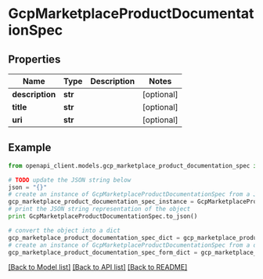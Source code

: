 # GcpMarketplaceProductDocumentationSpec


## Properties
Name | Type | Description | Notes
------------ | ------------- | ------------- | -------------
**description** | **str** |  | [optional] 
**title** | **str** |  | [optional] 
**uri** | **str** |  | [optional] 

## Example

```python
from openapi_client.models.gcp_marketplace_product_documentation_spec import GcpMarketplaceProductDocumentationSpec

# TODO update the JSON string below
json = "{}"
# create an instance of GcpMarketplaceProductDocumentationSpec from a JSON string
gcp_marketplace_product_documentation_spec_instance = GcpMarketplaceProductDocumentationSpec.from_json(json)
# print the JSON string representation of the object
print GcpMarketplaceProductDocumentationSpec.to_json()

# convert the object into a dict
gcp_marketplace_product_documentation_spec_dict = gcp_marketplace_product_documentation_spec_instance.to_dict()
# create an instance of GcpMarketplaceProductDocumentationSpec from a dict
gcp_marketplace_product_documentation_spec_form_dict = gcp_marketplace_product_documentation_spec.from_dict(gcp_marketplace_product_documentation_spec_dict)
```
[[Back to Model list]](../README.md#documentation-for-models) [[Back to API list]](../README.md#documentation-for-api-endpoints) [[Back to README]](../README.md)


